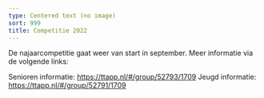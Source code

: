 ```yaml
---
type: Centered text (no image)
sort: 999
title: Competitie 2022
---
```

De najaarcompetitie gaat weer van start in september. Meer informatie via de volgende links:

Senioren informatie: https://ttapp.nl/#/group/52793/1709
Jeugd informatie: https://ttapp.nl/#/group/52791/1709